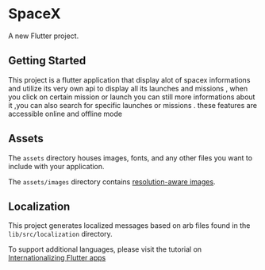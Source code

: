 # SpaceX

A new Flutter project.

## Getting Started

This project is a flutter application that display alot of spacex informations and utilize its very own api to display all its launches and missions , when you click on certain mission or launch you can still more informations about it ,you can also search for specific launches or missions . these features are accessible online and offline mode


## Assets

The `assets` directory houses images, fonts, and any other files you want to
include with your application.

The `assets/images` directory contains [resolution-aware
images](https://flutter.dev/docs/development/ui/assets-and-images#resolution-aware).

## Localization

This project generates localized messages based on arb files found in
the `lib/src/localization` directory.

To support additional languages, please visit the tutorial on
[Internationalizing Flutter
apps](https://flutter.dev/docs/development/accessibility-and-localization/internationalization)
